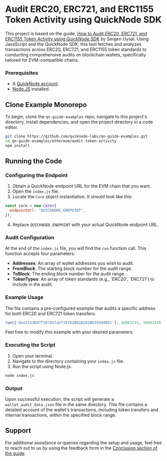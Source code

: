 # Audit ERC20, ERC721, and ERC1155 Token Activity using QuickNode SDK

This project is based on the guide, [How to Audit ERC20, ERC721, and ERC1155 Token Activity using QuickNode SDK](https://www.quicknode.com/guides/ethereum-development/transactions/how-to-audit-token-activity-using-quicknode-sdk) by Sergen Uysal. Using JavaScript and the QuickNode SDK, this tool fetches and analyzes transactions across ERC20, ERC721, and ERC1155 token standards to conducting comprehensive audits on blockchain wallets, specifically tailored for EVM-compatible chains.

### Prerequisites

- A [QuickNode account](https://www.quicknode.com/?utm_source=qn-github&utm_campaign=explorer&utm_content=sign-up&utm_medium=generic).
- [Node.JS](https://nodejs.org/en/) installed.

## Clone Example Monorepo

To begin, clone the `qn-guide-examples` repo, navigate to this project's directory, install dependencies, and open the project directory in a code editor.

```bash
git clone https://github.com/quiknode-labs/qn-guide-examples.git
cd qn-guide-examples/ethereum/audit-token-activity
npm install
```

## Running the Code

### Configuring the Endpoint

1. Obtain a QuickNode endpoint URL for the EVM chain that you want.
2. Open the `index.js` file.
3. Locate the `Core` object instantiation. It should look like this:

```javascript
const core = new Core({
  endpointUrl: "QUICKNODE_ENDPOINT",
});
```
4. Replace `QUICKNODE_ENDPOINT` with your actual QuickNode endpoint URL.

### Audit Configuration

At the end of the `index.js` file, you will find the `run` function call. This function accepts four parameters:

- **Addresses**: An array of wallet addresses you wish to audit.
- **FromBlock**: The starting block number for the audit range.
- **ToBlock**: The ending block number for the audit range.
- **TokenTypes**: An array of token standards (e.g., 'ERC20', 'ERC721') to include in the audit.

### Example Usage

The file contains a pre-configured example that audits a specific address for both ERC20 and ERC721 token transfers:

```javascript
run(['0xe2233D97f30745fa5f15761B81B281BE5959dB5C'], 38063215, 38063220, ['ERC20', 'ERC721']);
```

Feel free to modify this example with your desired parameters.

### Executing the Script

1. Open your terminal.
2. Navigate to the directory containing your `index.js` file.
3. Run the script using Node.js:

```sh
node index.js
```

### Output

Upon successful execution, the script will generate a `wallet_audit_data.json` file in the same directory. This file contains a detailed account of the wallet's transactions, including token transfers and internal transactions, within the specified block range.

## Support

For additional assistance or queries regarding the setup and usage, feel free to reach out to us by using the feedback form in the [Conclusion section of the guide](https://www.quicknode.com/guides/ethereum-development/transactions/how-to-audit-token-activity-using-quicknode-sdk#conclusion).